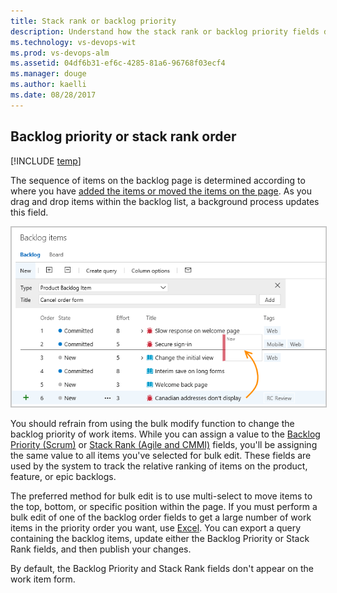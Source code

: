 ```yaml
---
title: Stack rank or backlog priority
description: Understand how the stack rank or backlog priority fields determines the backlog position - Visual Studio Team Services (VSTS) and Team Foundation Server 
ms.technology: vs-devops-wit
ms.prod: vs-devops-alm
ms.assetid: 04df6b31-ef6c-4285-81a6-96768f03ecf4
ms.manager: douge
ms.author: kaelli
ms.date: 08/28/2017
---
```




 
## Backlog priority or stack rank order

[!INCLUDE [temp](../_shared/version-vsts-tfs-all-versions.md)]

<a id="change-position"> </a> 

The sequence of items on the backlog page is determined according to where you have [added the items or moved the items on the page](create-your-backlog.md#move-items-priority-order). As you drag and drop items within the backlog list, a background process updates this field.

<img src="_img/cyb-order-backlog.png" alt="Reorder work items" style="border: 1px solid #C3C3C3;" />  


You should refrain from using the bulk modify function to change the backlog priority of work items. While you can assign a value to the [Backlog Priority (Scrum)](../track/planning-ranking-priorities.md) or [Stack Rank (Agile and CMMI)](../track/planning-ranking-priorities.md) fields, you'll be assigning the same value to all items you've selected for bulk edit. These fields are used by the system to track the relative ranking of items on the product, feature, or epic backlogs.  

The preferred method for bulk edit is to use multi-select to move items to the top, bottom, or specific position within the page. If you must perform a bulk edit of one of the backlog order fields to get a large number of work items in the priority order you want, use [Excel](../backlogs/office/bulk-add-modify-work-items-excel.md). You can export a query containing the backlog items, update either the Backlog Priority or Stack Rank fields, and then publish your changes. 

By default, the Backlog Priority and Stack Rank fields don't appear on the work item form.   


